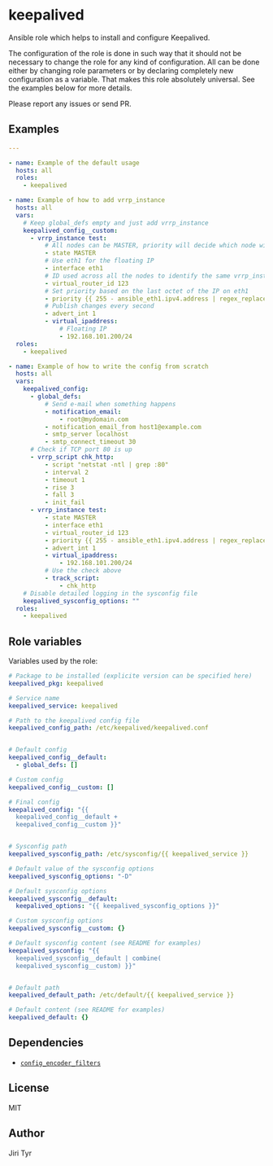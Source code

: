 keepalived
==========

Ansible role which helps to install and configure Keepalived.

The configuration of the role is done in such way that it should not be
necessary to change the role for any kind of configuration. All can be
done either by changing role parameters or by declaring completely new
configuration as a variable. That makes this role absolutely
universal. See the examples below for more details.

Please report any issues or send PR.


Examples
--------

```yaml
---

- name: Example of the default usage
  hosts: all
  roles:
    - keepalived

- name: Example of how to add vrrp_instance
  hosts: all
  vars:
    # Keep global_defs empty and just add vrrp_instance
    keepalived_config__custom:
      - vrrp_instance test:
          # All nodes can be MASTER, priority will decide which node will get the floating IP
          - state MASTER
          # Use eth1 for the floating IP
          - interface eth1
          # ID used across all the nodes to identify the same vrrp_instance
          - virtual_router_id 123
          # Set priority based on the last octet of the IP on eth1
          - priority {{ 255 - ansible_eth1.ipv4.address | regex_replace('^.*\.') | int }}
          # Publish changes every second
          - advert_int 1
          - virtual_ipaddress:
              # Floating IP
              - 192.168.101.200/24
  roles:
    - keepalived

- name: Example of how to write the config from scratch
  hosts: all
  vars:
    keepalived_config:
      - global_defs:
          # Send e-mail when something happens
          - notification_email:
              - root@mydomain.com
          - notification_email_from host1@example.com
          - smtp_server localhost
          - smtp_connect_timeout 30
      # Check if TCP port 80 is up
      - vrrp_script chk_http:
          - script "netstat -ntl | grep :80"
          - interval 2
          - timeout 1
          - rise 3
          - fall 3
          - init_fail
      - vrrp_instance test:
          - state MASTER
          - interface eth1
          - virtual_router_id 123
          - priority {{ 255 - ansible_eth1.ipv4.address | regex_replace('^.*\.') | int }}
          - advert_int 1
          - virtual_ipaddress:
              - 192.168.101.200/24
          # Use the check above
          - track_script:
              - chk_http
    # Disable detailed logging in the sysconfig file
    keepalived_sysconfig_options: ""
  roles:
    - keepalived
```


Role variables
--------------

Variables used by the role:

```yaml
# Package to be installed (explicite version can be specified here)
keepalived_pkg: keepalived

# Service name
keepalived_service: keepalived

# Path to the keepalived config file
keepalived_config_path: /etc/keepalived/keepalived.conf


# Default config
keepalived_config__default:
  - global_defs: []

# Custom config
keepalived_config__custom: []

# Final config
keepalived_config: "{{
  keepalived_config__default +
  keepalived_config__custom }}"


# Sysconfig path
keepalived_sysconfig_path: /etc/sysconfig/{{ keepalived_service }}

# Default value of the sysconfig options
keepalived_sysconfig_options: "-D"

# Default sysconfig options
keepalived_sysconfig__default:
  keepalived_options: "{{ keepalived_sysconfig_options }}"

# Custom sysconfig options
keepalived_sysconfig__custom: {}

# Default sysconfig content (see README for examples)
keepalived_sysconfig: "{{
  keepalived_sysconfig__default | combine(
  keepalived_sysconfig__custom) }}"


# Default path
keepalived_default_path: /etc/default/{{ keepalived_service }}

# Default content (see README for examples)
keepalived_default: {}
```


Dependencies
------------

- [`config_encoder_filters`](https://github.com/jtyr/ansible-config_encoder_filters)


License
-------

MIT


Author
------

Jiri Tyr
